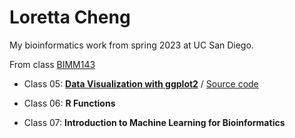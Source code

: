 # Loretta Cheng
My bioinformatics work from spring 2023 at UC San Diego. 

From class [BIMM143](https://bioboot.github.io/bimm143_S23/) 

- Class 05: [**Data Visualization with ggplot2**](https://github.com/lorettahey/bimm143/blob/main/class05/Class05.pdf) / [Source code](https://github.com/lorettahey/bimm143/blob/main/class05/Class05.pdf)

- Class 06: **R Functions** 

- Class 07: **Introduction to Machine Learning for Bioinformatics** 


